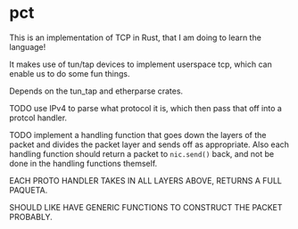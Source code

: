 # pct

This is an implementation of TCP in Rust, that I am doing to learn the language!

It makes use of tun/tap devices to implement userspace tcp, which can enable us to do some fun things.

Depends on the tun_tap and etherparse crates.

TODO use IPv4 to parse what protocol it is, which then pass that off into a protcol handler.

TODO implement a handling function that goes down the layers of the packet and divides the packet layer and sends off as appropriate. Also each handling function should return a packet to `nic.send()` back, and not be done in the handling functions themself.

EACH PROTO HANDLER TAKES IN ALL LAYERS ABOVE, RETURNS A FULL PAQUETA.

SHOULD LIKE HAVE GENERIC FUNCTIONS TO CONSTRUCT THE PACKET PROBABLY.
